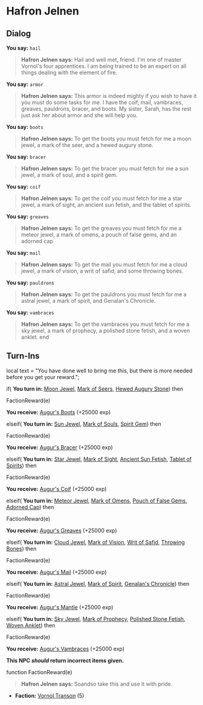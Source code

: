 # Hafron Jelnen
## Dialog

**You say:** `hail`



>**Hafron Jelnen says:** Hail and well met, friend.  I'm one of master Vornol's four apprentices.  I am being trained to be an expert on all things dealing with the element of fire.

**You say:** `armor`



>**Hafron Jelnen says:** This armor is indeed mighty if you wish to have it you must do some tasks for me. I have the coif, mail, vambraces, greaves, pauldrons, bracer, and boots. My sister, Sarah, has the rest just ask her about armor and she will help you.

**You say:** `boots`



>**Hafron Jelnen says:** To get the boots you must fetch for me a moon jewel, a mark of the seer, and a hewed augury stone.

**You say:** `bracer`



>**Hafron Jelnen says:** To get the bracer you must fetch for me a sun jewel, a mark of soul, and a spirit gem.

**You say:** `coif`



>**Hafron Jelnen says:** To get the coif you must fetch for me a star jewel, a mark of sight, an ancient sun fetish, and the tablet of spirits.

**You say:** `greaves`



>**Hafron Jelnen says:** To get the greaves you must fetch for me a meteor jewel, a mark of omens, a pouch of false gems, and an adorned cap

**You say:** `mail`



>**Hafron Jelnen says:** To get the mail you must fetch for me a cloud jewel, a mark of vision, a writ of safid, and some throwing bones.

**You say:** `pauldrons`



>**Hafron Jelnen says:** To get the pauldrons you must fetch for me a astral jewel, a mark of spirit, and Genalan's Chronicle.

**You say:** `vambraces`



>**Hafron Jelnen says:** To get the vambraces you must fetch for me a sky jewel, a mark of prophecy, a polished stone fetish, and a woven anklet.
end

## Turn-Ins



local text = "You have done well to bring me this, but there is more needed before you get your reward.";



if( **You turn in:** [Moon Jewel](/item/4489), [Mark of Seers](/item/4936), [Hewed Augury Stone](/item/4937)) then 


FactionReward(e)


 **You receive:**  [Augur's Boots](/item/3755) (+25000 exp)

elseif( **You turn in:** [Sun Jewel](/item/4488), [Mark of Souls](/item/4934), [Spirit Gem](/item/4935)) then 


FactionReward(e)


 **You receive:**  [Augur's Bracer](/item/3754) (+25000 exp)

elseif( **You turn in:** [Star Jewel](/item/4490), [Mark of Sight](/item/4898), [Ancient Sun Fetish](/item/4899), [Tablet of Spirits](/item/4900)) then 


FactionReward(e)


 **You receive:**  [Augur's Coif](/item/3749) (+25000 exp)

elseif( **You turn in:** [Meteor Jewel](/item/4493), [Mark of Omens](/item/4929), [Pouch of False Gems](/item/4930), [Adorned Cap](/item/4931)) then 


FactionReward(e)


 **You receive:**  [Augur's Greaves](/item/3752) (+25000 exp)

elseif( **You turn in:** [Cloud Jewel](/item/4491), [Mark of Vision](/item/4908), [Writ of Safid](/item/4909), [Throwing Bones](/item/4910)) then 


FactionReward(e)


 **You receive:**  [Augur's Mail](/item/3750) (+25000 exp)

elseif( **You turn in:** [Astral Jewel](/item/4494), [Mark of Spirit](/item/4932), [Genalan's Chronicle](/item/4933)) then 


FactionReward(e)


 **You receive:**  [Augur's Mantle](/item/3753) (+25000 exp)

elseif( **You turn in:** [Sky Jewel](/item/4492), [Mark of Prophecy](/item/4918), [Polished Stone Fetish](/item/4927), [Woven Anklet](/item/4928)) then 


FactionReward(e)


 **You receive:**  [Augur's Vambraces](/item/3751) (+25000 exp)

**This NPC *should* return incorrect items given.**

function FactionReward(e)

>**Hafron Jelnen says:** Soandso take this and use it with pride.

* __Faction:__ [Vornol Transon](/faction/1547) (5)